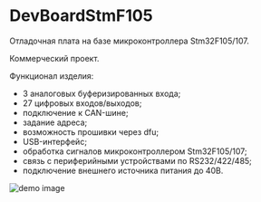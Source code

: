 # DevBoardStmF105
Отладочная плата на базе микроконтроллера Stm32F105/107.

Коммерческий проект.

Функционал изделия:

- 3 аналоговых буферизированных входа;
- 27 цифровых входов/выходов;
- подключение к CAN-шине;
- задание адреса;
- возможность прошивки через dfu;
- USB-интерфейс;
- обработка сигналов микроконтроллером Stm32F105/107;
- связь с периферийными устройствами по RS232/422/485;
- подключение внешнего источника питания до 40В.

![demo image](https://github.com/VasiliyPodlesniy/PhotoForRepositories/blob/master/DevBoard.PNG)
